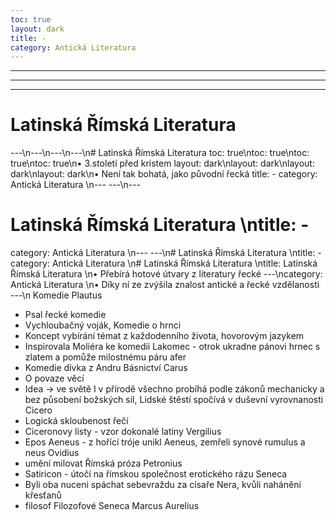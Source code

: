 ```yaml
---
toc: true
layout: dark
title: -
category: Antická Literatura 
---
```

---
---
---
# Latinská Římská Literatura 
---\n---\n---\n---\n# Latinská Římská Literatura
toc: true\ntoc: true\ntoc: true\ntoc: true\n• 3.století před kristem
layout: dark\nlayout: dark\nlayout: dark\nlayout: dark\n• Není tak bohatá, jako původní řecká
title: -
category: Antická Literatura \n---
---\n---
# Latinská Římská Literatura \ntitle: -
category: Antická Literatura \n---
---\n# Latinská Římská Literatura \ntitle: -
category: Antická Literatura \n# Latinská Římská Literatura \ntitle: Latinská Římská Literatura \n• Přebírá hotové útvary z literatury řecké
---\ncategory: Antická Literatura \n• Díky ní ze zvýšila znalost antické a řecké vzdělanosti
---\n
Komedie
Plautus
- Psal řecké komedie
- Vychloubačný voják, Komedie o hrnci
- Koncept vybírání témat z každodenního života, hovorovým jazykem
- Inspirovala Moliéra ke komedii Lakomec - otrok ukradne pánovi hrnec s zlatem a pomůže milostnému páru
afer
- Komedie dívka z Andru
Básnictví
Carus
- O povaze věcí
- Idea -> ve světě I v přírodě všechno probíhá podle zákonů mechanicky a bez působení božských sil, Lidské štěstí spočívá v duševní vyrovnanosti
Cicero
- Logická skloubenost řečí
- Ciceronovy listy - vzor dokonalé latiny
Vergilius
- Epos Aeneus  - z hořící tróje unikl Aeneus, zemřeli synové rumulus a neus
Ovidius
- umění milovat
Římská próza
Petronius
- Satiricon - útočí na římskou společnost erotického rázu
Seneca
- Byli oba nuceni spáchat sebevraždu za císaře Nera, kvůli nahánění křesťanů
- filosof
Filozofové
Seneca
Marcus Aurelius
